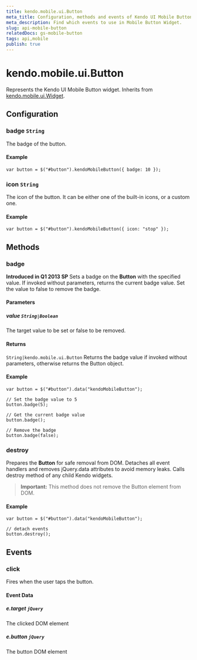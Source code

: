 ```yaml
---
title: kendo.mobile.ui.Button
meta_title: Configuration, methods and events of Kendo UI Mobile Button
meta_description: Find which events to use in Mobile Button Widget.
slug: api-mobile-button
relatedDocs: gs-mobile-button
tags: api,mobile
publish: true
---
```


# kendo.mobile.ui.Button

Represents the Kendo UI Mobile Button widget. Inherits from [kendo.mobile.ui.Widget](/api/framework/mobilewidget).

## Configuration

### badge `String`

 The badge of the button.

#### Example

    var button = $("#button").kendoMobileButton({ badge: 10 });

### icon `String`

 The icon of the button. It can be either one of the built-in icons, or a custom one.

#### Example

    var button = $("#button").kendoMobileButton({ icon: "stop" });

## Methods

### badge

**Introduced in Q1 2013 SP** Sets a badge on the **Button** with the specified value. If invoked without parameters, returns the current badge value. Set the value to false to remove the badge.

#### Parameters

##### value `String|Boolean`

The target value to be set or false to be removed.

#### Returns

`String|kendo.mobile.ui.Button` Returns the badge value if invoked without parameters, otherwise returns the Button object.

#### Example

    var button = $("#button").data("kendoMobileButton");

    // Set the badge value to 5
    button.badge(5);

    // Get the current badge value
    button.badge();

    // Remove the badge
    button.badge(false);

### destroy
Prepares the **Button** for safe removal from DOM. Detaches all event handlers and removes jQuery.data attributes to avoid memory leaks. Calls destroy method of any child Kendo widgets.

> **Important:** This method does not remove the Button element from DOM.

#### Example

    var button = $("#button").data("kendoMobileButton");

    // detach events
    button.destroy();

## Events

### click

Fires when the user taps the button.

#### Event Data

##### e.target `jQuery`

The clicked DOM element

##### e.button `jQuery`

The button DOM element
